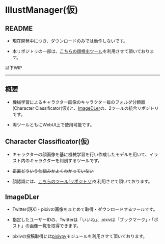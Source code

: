 # IllustManager(仮)
## README
- 現在開発中につき、ダウンロードのみでは動作しないです。

- 本リポジトリの一部は、[こちらの顔検出ツール](https://github.com/maya-hanada/anime-face-detector)を利用させて頂いております。

以下WIP
***
## 概要
- 機械学習によるキャラクター画像のキャラクター毎のフォルダ分類器(Character Classificator(仮))と、[ImageDLer](https://github.com/Fumiya0719/likedimagedler_v2)の、2ツールの統合リポジトリです。

- 両ツールともにWebUI上で使用可能です。

## Character Classificator(仮)
- キャラクターの顔画像を基に機械学習を行い作成したモデルを用いて、イラスト内のキャラクターを判別するツールです。

- ~~正直どういう仕組みかよくわかっていない~~

- 顔認識には、[こちらのツール(リポジトリ)](https://github.com/maya-hanada/anime-face-detector)を利用させて頂いております。

## ImageDLer
- Twitter(現X)・pixivの画像をまとめて取得・ダウンロードするツールです。

- 指定したユーザーIDの、Twitterは「いいね」、pixivは「ブックマーク」・「ポスト」の画像一覧を取得できます。

- pixivの投稿取得には[pixivpy](https://github.com/upbit/pixivpy)モジュールを利用させて頂いております。